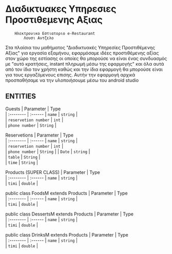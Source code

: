 
# Διαδικτυακες Υπηρεσιες Προστιθεμενης Αξιας
        Ηλεκτρονικο Εστιατοριο e-Restaurant
            Λουσι Αντζελο 

Στα πλαίσια του μαθήματος "Διαδικτυακές
Υπηρεσίες Προστιθέμενης Αξίας" για εργασία εξαμήνου, 
εφαρμόσαμε  ιδέες  προστιθέμενης αξίας στον
χώρο της εστίασης οι οποίες θα μπορούσε να είναι ένας
συνδυασμός με "αυτό κρατήσεις, instant πληρωμή μέσω
της εφαρμογής" και όλα αυτά από τον ίδιο τον χρήστη
καθώς και την  ίδια εφαρμογή θα μπορούσε είναι  για
τους εργαζόμενους επισης. Αυτήν την εφαρμογή αρχικά
προσπαθήσαμε να την υλοποιήσουμε μέσω του android
studio



## ENTITIES


Guests
| Parameter | Type     
| :-------- | :------
| `name` | `string` |  
| `reservetion number` | `int` |  
| `phone number` | `String` | 

Reservetions
| Parameter | Type     
| :-------- | :------
| `name` | `string` |  
| `reservetion number` | `int` |  
| `phone number` | `String` | 
| `Date` | `string` |  
| `table` | `String` |  
| `time` | `String` | 


Products (SUPER CLASS)
| Parameter | Type     
| :-------- | :------
| `name` | `string` |  
| `timi` | `double` |  

public class FoodsM extends  Products 
| Parameter | Type     
| :-------- | :------
| `name` | `string` |  
| `timi` | `double` |  


public class  DessertsM extends  Products 
| Parameter | Type     
| :-------- | :------
| `name` | `string` |  
| `timi` | `double` |  

public class DrinksM  extends  Products
| Parameter | Type     
| :-------- | :------
| `name` | `string` |  
| `timi` | `double` |  



